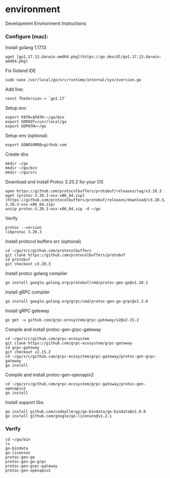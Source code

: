 # environment
Development Environment Instructions


### Configure (mac):

Install golang 1.17.13
```
wget [go1.17.13.darwin-amd64.pkg](https://go.dev/dl/go1.17.13.darwin-amd64.pkg)
```

Fix Goland IDE
```
sudo nano /usr/local/go/src/runtime/internal/sys/zversion.go
```
Add line:
```
const TheVersion = `go1.17`
```

Setup env
```
export PATH=$PATH:~/go/bin
export GOROOT=/usr/local/go  
export GOPATH=~/go
```

Setup env (optional)
```
export GONOSUMDB=github.com
```

Create dirs
```
mkdir ~/go
mkdir ~/go/bin
mkdir ~/go/src
```

Download and install Protoc 3.20.2 for your OS
```
open https://github.com/protocolbuffers/protobuf/releases/tag/v3.20.3
wget [protoc-3.20.3-osx-x86_64.zip](https://github.com/protocolbuffers/protobuf/releases/download/v3.20.3/protoc-3.20.3-osx-x86_64.zip)
unzip protoc-3.20.3-osx-x86_64.zip -d ~/go
```

Verify
```
protoc --version
libprotoc 3.20.3
```

Install protocol buffers src (optional)
```
cd ~/go/src/github.com/protocolbuffers
git clone https://github.com/protocolbuffers/protobuf
cd protobuf 
git checkout v3.20.3
```

Install protoc golang compiler
```
go install google.golang.org/protobuf/cmd/protoc-gen-go@v1.28.1
```

Install gRPC compiler
```
go install google.golang.org/grpc/cmd/protoc-gen-go-grpc@v1.3.0
```

Install gRPC gateway
```
go get -u github.com/grpc-ecosystem/grpc-gateway/v2@v2.15.2
```

Compile and install protoc-gen-grpc-gateway
```
cd ~/go/src/github.com/grpc-ecosystem
git clone https://github.com/grpc-ecosystem/grpc-gateway
cd grpc-gateway
git checkout v2.15.2
cd ~/go/src/github.com/grpc-ecosystem/grpc-gateway/protoc-gen-grpc-gateway
go install
```

Compile and install protoc-gen-openapiv2
```
cd ~/go/src/github.com/grpc-ecosystem/grpc-gateway/protoc-gen-openapiv2
go install
```

Install support libs
```
go install github.com/codeallergy/go-bindata/go-bindata@v1.0.0
go install github.com/google/go-licenses@v1.2.1
```

### Verify

```
cd ~/go/bin
ls
go-bindata
go-licenses
protoc-gen-go		
protoc-gen-go-grpc	
protoc-gen-grpc-gateway	
protoc-gen-openapiv2
```
